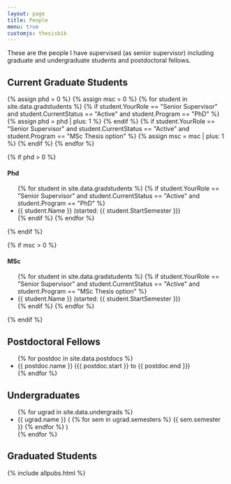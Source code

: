 ```yaml
---
layout: page
title: People
menu: true
customjs: thesisbib
---
```


These are the people I have supervised (as senior supervisor) including graduate and undergraduate students and postdoctoral fellows.

## Current Graduate Students

{% assign phd = 0 %}
{% assign msc = 0 %}
{% for student in site.data.gradstudents %}
    {% if student.YourRole == "Senior Supervisor" and student.CurrentStatus == "Active" and student.Program == "PhD" %}
        {% assign phd = phd | plus: 1 %}
    {% endif %}
    {% if student.YourRole == "Senior Supervisor" and student.CurrentStatus == "Active" and student.Program == "MSc Thesis option" %}
        {% assign msc = msc | plus: 1 %}
    {% endif %}
{% endfor %}

{% if phd > 0 %}
#### Phd
<ul>
{% for student in site.data.gradstudents %}
    {% if student.YourRole == "Senior Supervisor" and student.CurrentStatus == "Active" and student.Program == "PhD" %}
        <li>{{ student.Name }} <span class="smaller">(started: {{ student.StartSemester }})</span></li>
    {% endif %}
{% endfor %}
</ul>
{% endif %}

{% if msc > 0 %}
#### MSc

<ul>
{% for student in site.data.gradstudents %}
    {% if student.YourRole == "Senior Supervisor" and student.CurrentStatus == "Active" and student.Program == "MSc Thesis option" %}
        <li>{{ student.Name }} <span class="smaller">(started: {{ student.StartSemester }})</span></li>
    {% endif %}
{% endfor %}
</ul>
{% endif %}

## Postdoctoral Fellows

<ul>
{% for postdoc in site.data.postdocs %}
    <li>{{ postdoc.name }} <span class="smaller">({{ postdoc.start }} to {{ postdoc.end }})</span>
        <!-- <ul class="smaller"><li>After: {{ postdoc.after }}</li></ul> -->
    </li>
{% endfor %}
</ul>

## Undergraduates

<ul>
{% for ugrad in site.data.undergrads %}
    <li>{{ ugrad.name }}
        <span class="smaller">(
        {% for sem in ugrad.semesters %}
            {{ sem.semester }}
        {% endfor %}
        )
        </span>
        <!--
        <ul class="smaller">
        {% for sem in ugrad.semesters %}
            <li>{{ sem.semester }} (Funding: {{ sem.funding }})</li>
        {% endfor %}
        </li>
        {% if ugrad.after %}
            <li>After: {{ ugrad.after }}</li>
        {% endif %}
        </ul>
        -->
    </li>
{% endfor %}
</ul>

## Graduated Students

{% include allpubs.html %}

